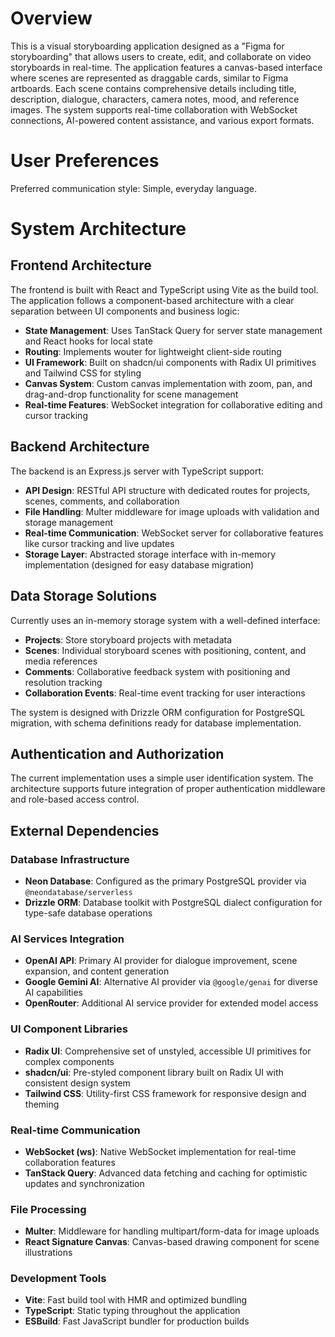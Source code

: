 # Overview

This is a visual storyboarding application designed as a "Figma for storyboarding" that allows users to create, edit, and collaborate on video storyboards in real-time. The application features a canvas-based interface where scenes are represented as draggable cards, similar to Figma artboards. Each scene contains comprehensive details including title, description, dialogue, characters, camera notes, mood, and reference images. The system supports real-time collaboration with WebSocket connections, AI-powered content assistance, and various export formats.

# User Preferences

Preferred communication style: Simple, everyday language.

# System Architecture

## Frontend Architecture
The frontend is built with React and TypeScript using Vite as the build tool. The application follows a component-based architecture with a clear separation between UI components and business logic:

- **State Management**: Uses TanStack Query for server state management and React hooks for local state
- **Routing**: Implements wouter for lightweight client-side routing
- **UI Framework**: Built on shadcn/ui components with Radix UI primitives and Tailwind CSS for styling
- **Canvas System**: Custom canvas implementation with zoom, pan, and drag-and-drop functionality for scene management
- **Real-time Features**: WebSocket integration for collaborative editing and cursor tracking

## Backend Architecture
The backend is an Express.js server with TypeScript support:

- **API Design**: RESTful API structure with dedicated routes for projects, scenes, comments, and collaboration
- **File Handling**: Multer middleware for image uploads with validation and storage management
- **Real-time Communication**: WebSocket server for collaborative features like cursor tracking and live updates
- **Storage Layer**: Abstracted storage interface with in-memory implementation (designed for easy database migration)

## Data Storage Solutions
Currently uses an in-memory storage system with a well-defined interface:

- **Projects**: Store storyboard projects with metadata
- **Scenes**: Individual storyboard scenes with positioning, content, and media references
- **Comments**: Collaborative feedback system with positioning and resolution tracking
- **Collaboration Events**: Real-time event tracking for user interactions

The system is designed with Drizzle ORM configuration for PostgreSQL migration, with schema definitions ready for database implementation.

## Authentication and Authorization
The current implementation uses a simple user identification system. The architecture supports future integration of proper authentication middleware and role-based access control.

## External Dependencies

### Database Infrastructure
- **Neon Database**: Configured as the primary PostgreSQL provider via `@neondatabase/serverless`
- **Drizzle ORM**: Database toolkit with PostgreSQL dialect configuration for type-safe database operations

### AI Services Integration
- **OpenAI API**: Primary AI provider for dialogue improvement, scene expansion, and content generation
- **Google Gemini AI**: Alternative AI provider via `@google/genai` for diverse AI capabilities
- **OpenRouter**: Additional AI service provider for extended model access

### UI Component Libraries
- **Radix UI**: Comprehensive set of unstyled, accessible UI primitives for complex components
- **shadcn/ui**: Pre-styled component library built on Radix UI with consistent design system
- **Tailwind CSS**: Utility-first CSS framework for responsive design and theming

### Real-time Communication
- **WebSocket (ws)**: Native WebSocket implementation for real-time collaboration features
- **TanStack Query**: Advanced data fetching and caching for optimistic updates and synchronization

### File Processing
- **Multer**: Middleware for handling multipart/form-data for image uploads
- **React Signature Canvas**: Canvas-based drawing component for scene illustrations

### Development Tools
- **Vite**: Fast build tool with HMR and optimized bundling
- **TypeScript**: Static typing throughout the application
- **ESBuild**: Fast JavaScript bundler for production builds